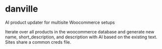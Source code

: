 # danville
AI product updater for multisite Woocommerce setups

Iterate over all products in the woocommerce database and generate new name, short_description, and description with AI based on the existing text.  Sites share a common creds file.
